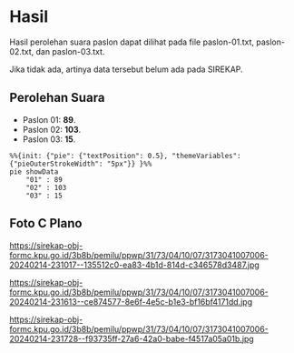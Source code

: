 # Hasil

Hasil perolehan suara paslon dapat dilihat pada file paslon-01.txt, paslon-02.txt, dan paslon-03.txt.

Jika tidak ada, artinya data tersebut belum ada pada SIREKAP.

## Perolehan Suara

 * Paslon 01: **89**.
 * Paslon 02: **103**.
 * Paslon 03: **15**.

```mermaid
%%{init: {"pie": {"textPosition": 0.5}, "themeVariables": {"pieOuterStrokeWidth": "5px"}} }%%
pie showData
    "01" : 89
    "02" : 103
    "03" : 15
```
## Foto C Plano

https://sirekap-obj-formc.kpu.go.id/3b8b/pemilu/ppwp/31/73/04/10/07/3173041007006-20240214-231017--135512c0-ea83-4b1d-814d-c346578d3487.jpg

https://sirekap-obj-formc.kpu.go.id/3b8b/pemilu/ppwp/31/73/04/10/07/3173041007006-20240214-231613--ce874577-8e6f-4e5c-b1e3-bf16bf4171dd.jpg

https://sirekap-obj-formc.kpu.go.id/3b8b/pemilu/ppwp/31/73/04/10/07/3173041007006-20240214-231728--f93735ff-27a6-42a0-babe-f4517a05a01b.jpg
